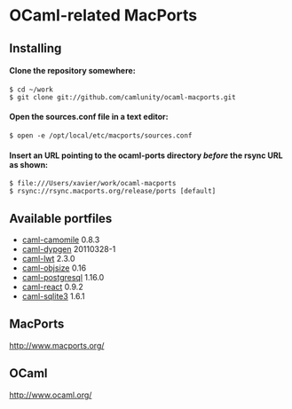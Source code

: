 OCaml-related MacPorts
======================

Installing
----------

#### Clone the repository somewhere:

    $ cd ~/work
    $ git clone git://github.com/camlunity/ocaml-macports.git

#### Open the sources.conf file in a text editor:

    $ open -e /opt/local/etc/macports/sources.conf

#### Insert an URL pointing to the ocaml-ports directory *before* the rsync URL as shown:

    $ file:///Users/xavier/work/ocaml-macports
    $ rsync://rsync.macports.org/release/ports [default]

Available portfiles
-------------------

 * [caml-camomile][] 0.8.3
 * [caml-dypgen][] 20110328-1
 * [caml-lwt][] 2.3.0
 * [caml-objsize][] 0.16
 * [caml-postgresql][] 1.16.0
 * [caml-react][] 0.9.2
 * [caml-sqlite3][] 1.6.1

[caml-camomile]: http://camomile.sourceforge.net/
[caml-lwt]: http://ocsigen.org/lwt
[caml-dypgen]: http://dypgen.free.fr/
[caml-objsize]: http://forge.ocamlcore.org/projects/objsize/
[caml-postgresql]: http://www.ocaml.info/home/ocaml_sources.html
[caml-react]: http://erratique.ch/software/react
[caml-sqlite3]: http://www.ocaml.info/home/ocaml_sources.html

MacPorts
--------

http://www.macports.org/

OCaml
-----

http://www.ocaml.org/
